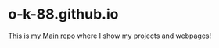 # o-k-88.github.io
<a href="https://o-k-88.github.io/" target="_blank" >This is my Main repo</a> where I show my projects and webpages!
